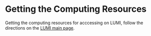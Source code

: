 # Getting the Computing Resources

[LUMI-main-get-started]: https://lumi-supercomputer.eu/get-started/

Getting the computing resources for acccessing on LUMI, follow the directions on the [LUMI main page][LUMI-main-get-started].

